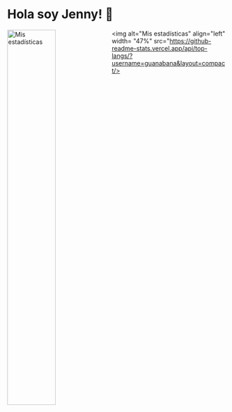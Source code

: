 # Hola soy Jenny! 👋

<img alt="Mis estadísticas" align="left" width= "47%" src="https://github-readme-stats.vercel.app/api?username=guanabana&show_icons=true"/>

<img alt="Mis estadísticas" align="left" width= "47%" src="https://github-readme-stats.vercel.app/api/top-langs/?username=guanabana&layout=compact/>
